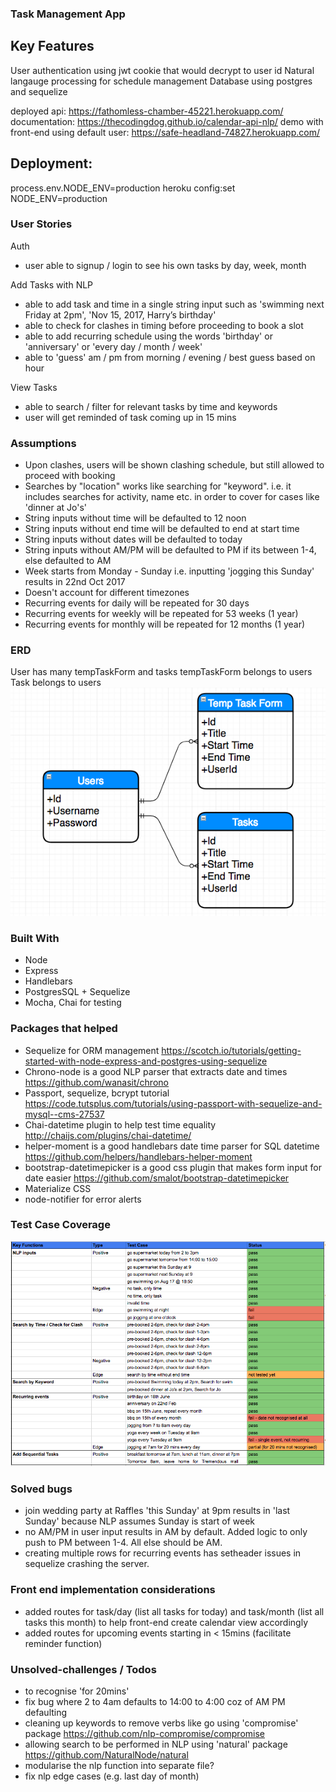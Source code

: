 ### Task Management App
## Key Features
User authentication using jwt cookie that would decrypt to user id
Natural langauge processing for schedule management
Database using postgres and sequelize

deployed api: https://fathomless-chamber-45221.herokuapp.com/
documentation: https://thecodingdog.github.io/calendar-api-nlp/
demo with front-end using default user: https://safe-headland-74827.herokuapp.com/

## Deployment:
process.env.NODE_ENV=production
heroku config:set NODE_ENV=production

### User Stories
Auth
* user able to signup / login to see his own tasks by day, week, month

Add Tasks with NLP
* able to add task and time in a single string input such as 'swimming next Friday at 2pm', 'Nov 15, 2017, Harry’s   birthday'
* able to check for clashes in timing before proceeding to book a slot
* able to add recurring schedule using the words 'birthday' or 'anniversary' or 'every day / month / week'
* able to 'guess' am / pm from morning / evening / best guess based on hour

View Tasks
* able to search / filter for relevant tasks by time and keywords
* user will get reminded of task coming up in 15 mins

### Assumptions
* Upon clashes, users will be shown clashing schedule, but still allowed to proceed with booking
* Searches by "location" works like searching for "keyword". i.e. it includes searches for activity, name etc. in order to cover for cases like 'dinner at Jo's'
* String inputs without time will be defaulted to 12 noon
* String inputs without end time will be defaulted to end at start time
* String inputs without dates will be defaulted to today
* String inputs without AM/PM will be defaulted to PM if its between 1-4, else defaulted to AM
* Week starts from Monday - Sunday i.e. inputting 'jogging this Sunday' results in 22nd Oct 2017
* Doesn't account for different timezones
* Recurring events for daily will be repeated for 30 days
* Recurring events for weekly will be repeated for 53 weeks (1 year)
* Recurring events for monthly will be repeated for 12 months (1 year)

### ERD
User has many tempTaskForm and tasks
tempTaskForm belongs to users
Task belongs to users
![ERD](public/img/erd.png?raw=true 'start')

### Built With
* Node
* Express
* Handlebars
* PostgresSQL + Sequelize
* Mocha, Chai for testing

### Packages that helped
* Sequelize for ORM management
https://scotch.io/tutorials/getting-started-with-node-express-and-postgres-using-sequelize
* Chrono-node is a good NLP parser that extracts date and times
https://github.com/wanasit/chrono
* Passport, sequelize, bcrypt tutorial
https://code.tutsplus.com/tutorials/using-passport-with-sequelize-and-mysql--cms-27537
* Chai-datetime plugin to help test time equality http://chaijs.com/plugins/chai-datetime/
* helper-moment is a good handlebars date time parser for SQL datetime
https://github.com/helpers/handlebars-helper-moment
* bootstrap-datetimepicker is a good css plugin that makes form input for date easier
https://github.com/smalot/bootstrap-datetimepicker
* Materialize CSS
* node-notifier for error alerts

### Test Case Coverage
![Test Cases](public/img/test-cases.png?raw=true 'start')

### Solved bugs
* join wedding party at Raffles 'this Sunday' at 9pm results in 'last Sunday' because NLP assumes Sunday is start of week
* no AM/PM in user input results in AM by default. Added logic to only push to PM between 1-4. All else should be AM.
* creating multiple rows for recurring events has setheader issues in sequelize crashing the server.

### Front end implementation considerations
* added routes for task/day (list all tasks for today) and task/month (list all tasks this month) to help front-end create calendar view accordingly
* added routes for upcoming events starting in < 15mins (facilitate reminder function)

### Unsolved-challenges /  Todos
* to recognise 'for 20mins'
* fix bug where 2 to 4am defaults to 14:00 to 4:00 coz of AM PM defaulting
* cleaning up keywords to remove verbs like go using 'compromise' package
https://github.com/nlp-compromise/compromise
* allowing search to be performed in NLP using 'natural' package
https://github.com/NaturalNode/natural
* modularise the nlp function into separate file?
* fix nlp edge cases (e.g. last day of month)
